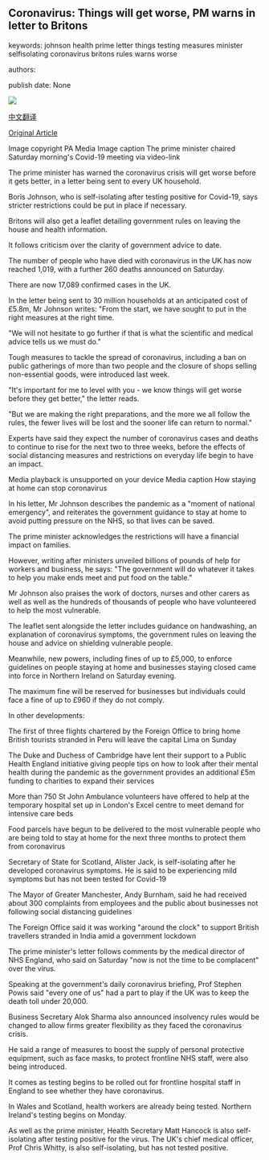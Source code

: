 ## Coronavirus: Things will get worse, PM warns in letter to Britons

keywords: johnson health prime letter things testing measures minister selfisolating coronavirus britons rules warns worse

authors: 

publish date: None

![](https://ichef.bbci.co.uk/news/1024/branded_news/10D2A/production/_111460986_2.53086737.jpg)

[中文翻译](Coronavirus%3A%20Things%20will%20get%20worse%2C%20PM%20warns%20in%20letter%20to%20Britons_zh.md)

[Original Article](https://www.bbc.com/news/uk-politics-52079922)

Image copyright PA Media Image caption The prime minister chaired Saturday morning's Covid-19 meeting via video-link

The prime minister has warned the coronavirus crisis will get worse before it gets better, in a letter being sent to every UK household.

Boris Johnson, who is self-isolating after testing positive for Covid-19, says stricter restrictions could be put in place if necessary.

Britons will also get a leaflet detailing government rules on leaving the house and health information.

It follows criticism over the clarity of government advice to date.

The number of people who have died with coronavirus in the UK has now reached 1,019, with a further 260 deaths announced on Saturday.

There are now 17,089 confirmed cases in the UK.

In the letter being sent to 30 million households at an anticipated cost of £5.8m, Mr Johnson writes: "From the start, we have sought to put in the right measures at the right time.

"We will not hesitate to go further if that is what the scientific and medical advice tells us we must do."

Tough measures to tackle the spread of coronavirus, including a ban on public gatherings of more than two people and the closure of shops selling non-essential goods, were introduced last week.

"It's important for me to level with you - we know things will get worse before they get better," the letter reads.

"But we are making the right preparations, and the more we all follow the rules, the fewer lives will be lost and the sooner life can return to normal."

Experts have said they expect the number of coronavirus cases and deaths to continue to rise for the next two to three weeks, before the effects of social distancing measures and restrictions on everyday life begin to have an impact.

Media playback is unsupported on your device Media caption How staying at home can stop coronavirus

In his letter, Mr Johnson describes the pandemic as a "moment of national emergency", and reiterates the government guidance to stay at home to avoid putting pressure on the NHS, so that lives can be saved.

The prime minister acknowledges the restrictions will have a financial impact on families.

However, writing after ministers unveiled billions of pounds of help for workers and business, he says: "The government will do whatever it takes to help you make ends meet and put food on the table."

Mr Johnson also praises the work of doctors, nurses and other carers as well as well as the hundreds of thousands of people who have volunteered to help the most vulnerable.

The leaflet sent alongside the letter includes guidance on handwashing, an explanation of coronavirus symptoms, the government rules on leaving the house and advice on shielding vulnerable people.

Meanwhile, new powers, including fines of up to £5,000, to enforce guidelines on people staying at home and businesses staying closed came into force in Northern Ireland on Saturday evening.

The maximum fine will be reserved for businesses but individuals could face a fine of up to £960 if they do not comply.

In other developments:

The first of three flights chartered by the Foreign Office to bring home British tourists stranded in Peru will leave the capital Lima on Sunday

The Duke and Duchess of Cambridge have lent their support to a Public Health England initiative giving people tips on how to look after their mental health during the pandemic as the government provides an additional £5m funding to charities to expand their services

More than 750 St John Ambulance volunteers have offered to help at the temporary hospital set up in London's Excel centre to meet demand for intensive care beds

Food parcels have begun to be delivered to the most vulnerable people who are being told to stay at home for the next three months to protect them from coronavirus

Secretary of State for Scotland, Alister Jack, is self-isolating after he developed coronavirus symptoms. He is said to be experiencing mild symptoms but has not been tested for Covid-19

The Mayor of Greater Manchester, Andy Burnham, said he had received about 300 complaints from employees and the public about businesses not following social distancing guidelines

The Foreign Office said it was working "around the clock" to support British travellers stranded in India amid a government lockdown

The prime minister's letter follows comments by the medical director of NHS England, who said on Saturday "now is not the time to be complacent" over the virus.

Speaking at the government's daily coronavirus briefing, Prof Stephen Powis said "every one of us" had a part to play if the UK was to keep the death toll under 20,000.

Business Secretary Alok Sharma also announced insolvency rules would be changed to allow firms greater flexibility as they faced the coronavirus crisis.

He said a range of measures to boost the supply of personal protective equipment, such as face masks, to protect frontline NHS staff, were also being introduced.

It comes as testing begins to be rolled out for frontline hospital staff in England to see whether they have coronavirus.

In Wales and Scotland, health workers are already being tested. Northern Ireland's testing begins on Monday.

As well as the prime minister, Health Secretary Matt Hancock is also self-isolating after testing positive for the virus. The UK's chief medical officer, Prof Chris Whitty, is also self-isolating, but has not tested positive.